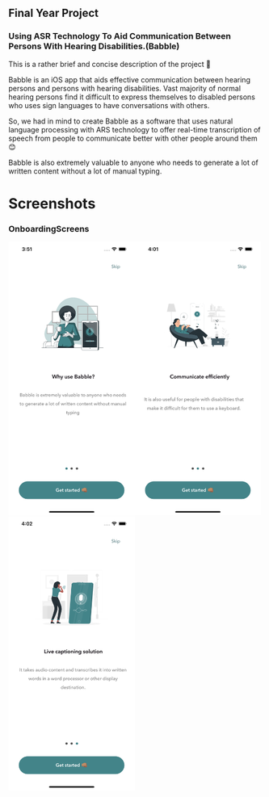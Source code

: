 ## Final Year Project

### Using ASR Technology To Aid Communication Between Persons With Hearing Disabilities.(Babble) 

This is a rather brief and concise description of the project 🥳

Babble is an iOS app that aids effective communication between hearing persons and persons with hearing disabilities.
Vast majority of normal hearing persons find it difficult to express themselves to disabled persons who uses sign languages to have conversations with others.

So, we had in mind to create Babble as a software that uses natural language processing with ARS technology to offer real-time transcription of speech from people to communicate better with other people around them 😊

Babble is also extremely valuable to anyone who needs to generate a lot of written content without a lot of manual typing.

# Screenshots

### OnboardingScreens
<img align='left'  src="VR_App/Assets.xcassets/onboardingScreen1.imageset/onboardingScreen1.png"  width="250">
<img src="VR_App/Assets.xcassets/onboardingScreen2.imageset/onboardingScreen2.png"  width="250">
<img src="VR_App/Assets.xcassets/onboardingScreen3.imageset/onboardingScreen3.png"  width="250">
